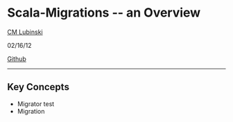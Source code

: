 # Scala-Migrations -- an Overview

[CM Lubinski][0]

02/16/12

[Github][1]

---

## Key Concepts

* Migrator <span>test</span>
* Migration


[0]: http://cmlubinski.info "CM Lubinski"
[1]: https://github.com/cmc333333/scala-migrations-example "Github"
